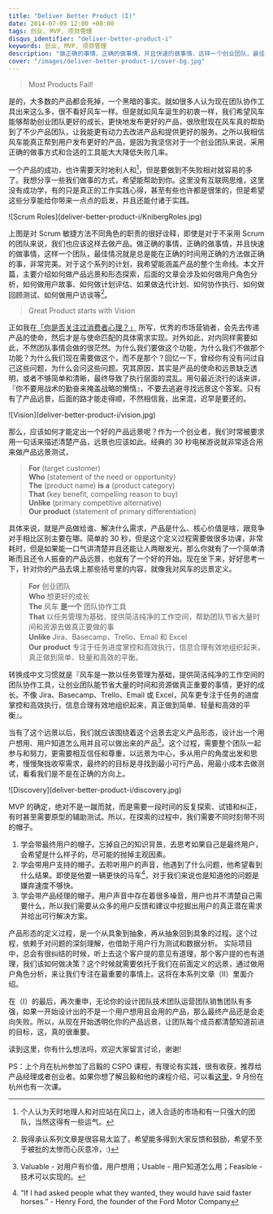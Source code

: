 ```yaml
---
title: "Deliver Better Product (I)"
date: 2014-07-09 12:00 +08:00
tags: 创业, MVP, 项目管理
disqus_identifier: "deliver-better-product-i"
keywords: 创业, MVP, 项目管理
description: "做正确的事情，正确的做事情，并且快速的做事情，这样一个创业团队，最佳情况就是总是能在正确的时间用正确的方法做正确的事，非常完美。本文主要介绍如何做产品远景和 MVP 形态探索"
cover: "/images/deliver-better-product-i/cover-bg.jpg"
---
```


<blockquote>
<p>Most Products Fail!</p>
</blockquote>

是的，大多数的产品都会死掉，一个黑暗的事实。就如很多人认为现在团队协作工具出来这么多，很不看好风车一样。但是就如风车诞生的初衷一样，我们希望风车能够帮助创业团队更好的成长，更快地发布更好的产品，很欣慰现在风车真的帮助到了不少产品团队，让我能更有动力去改进产品和提供更好的服务。之所以我相信风车能真正帮到用户发布更好的产品，是因为我坚信对于一个创业团队来说，采用正确的做事方式和合适的工具能大大降低失败几率。

一个产品的成功，也许需要天时地利人和[^1]，但是要做到不失败相对就容易的多了。我想分享一些我们做事的方式，希望能帮助到你。这里没有互联网思维，这里没有成功学，有的只是真正的工作实践心得，甚至有些也许都是很笨的，但是希望这些分享能给你带来一点点的启发，并且还能付诸于实践。

<aside class="aside">
  ![Scrum Roles](deliver-better-product-i/KnibergRoles.jpg)
</aside>

上图是对 Scrum 敏捷方法不同角色的职责的很好诠释，即使是对于不采用 Scrum 的团队来说，我们也应该这样去做产品。做正确的事情，正确的做事情，并且快速的做事情，这样一个团队，最佳情况就是总是能在正确的时间用正确的方法做正确的事，非常完美。对于这个系列的计划，我希望能涵盖产品的整个生命线。本文开篇，主要介绍如何做产品远景和形态探索，后面的文章会涉及如何做用户角色分析，如何做用户故事、如何做计划评估、如果做迭代计划、如何协作执行、如何做回顾测试、如何做用户访谈等[^2]。

<blockquote>
<p>Great Product starts with Vision</p>
</blockquote>

正如我在[「你是否关注过消费者心理？」](http://yedingding.com/2014/06/17/know-your-consumers.html) 所写，优秀的市场营销者，会先去传递产品的使命，然后才是与使命匹配的具体需求实现。对外如此，对内同样需要如此，不然团队事情会做的很茫然。为什么我们要做这个功能，为什么我们不做那个功能？为什么我们现在需要做这个，而不是那个？回忆一下，曾经你有没有问过自己这些问题，为什么会问这些问题。究其原因，其实是产品的使命和远景缺乏透明，或者不够简单和清晰，最终导致了执行层面的混乱。用句最近流行的话来讲，『你不要用战术的勤奋来掩盖战略的懒惰』，不要去逃避寻找远景这个答案。只有有了产品远景，后面的路才能走得顺，不然相信我，出来混，迟早是要还的。

<aside class=“aside”>
  ![Vision](deliver-better-product-i/vision.jpg)
</aside>

那么，应该如何才能定出一个好的产品远景呢？作为一个创业者，我们时常被要求用一句话来描述清楚产品，远景也应该如此。经典的 30 秒电梯游说就非常适合用来做产品远景测试，

<blockquote>
<b>For</b> (target customer)<br/>
<b>Who</b> (statement of the need or opportunity)<br/>
<b>The</b> (product name) <b>is a</b> (product category)<br/>
<b>That</b> (key benefit, compelling reason to buy)<br/>
<b>Unlike</b> (primary competitive alternative)<br/>
<b>Our product</b> (statement of primary differentiation)<br/>
</blockquote>

具体来说，就是产品做给谁、解决什么需求，产品是什么、核心价值是啥，跟竞争对手相比区别主要在哪。简单的 30 秒，但是这个定义过程需要做很多功课，非常耗时，但是如果能一口气讲清楚并且还能让人两眼发光，那么你就有了一个简单清晰而且还令人振奋的产品远景，也就有了一个好的开始。现在坐下来，好好思考一下，针对你的产品去填上那些括号里的内容，就像我对风车的远景定义。

<blockquote>
  <b>For</b> 创业团队<br/>
  <b>Who</b> 想更好的成长<br/>
  <b>The</b> 风车 <b>是一个</b> 团队协作工具<br/>
  <b>That</b> 以任务管理为基础，提供简洁纯净的工作空间，帮助团队节省大量时间和资源去做真正要做的事<br/>
  <b>Unlike</b> Jira、Basecamp、Trello、Email 和 Excel<br/>
  <b>Our product</b> 专注于任务进度掌控和高效执行，信息合理有效地组织起来，真正做到简单、轻量和高效的平衡。<br/>
</blockquote>

转换成中文习惯就是『风车是一款以任务管理为基础，提供简洁纯净的工作空间的团队协作工具，让创业团队能节省大量的时间和资源做真正重要的事情，更好的成长。不像 Jira、Basecamp、Trello、Email 或 Excel，风车更专注于任务的进度掌控和高效执行，信息合理有效地组织起来，真正做到简单、轻量和高效的平衡』。

当有了这个远景以后，我们就应该围绕着这个远景去定义产品形态，设计出一个用户想用、用户知道怎么用并且可以做出来的产品[^3]。这个过程，需要整个团队一起参与和努力，更需要相互信任和尊重，以远景为中心，多从用户的角度出发和思考，慢慢聚拢收窄需求，最终的的目标是寻找到最小可行产品，用最小成本去做测试，看看我们是不是在正确的方向上。

<aside class=“aside”>
  ![Discovery](deliver-better-product-i/discovery.jpg)
</aside>

MVP 的确定，绝对不是一蹴而就，而是需要一段时间的反复探索、试错和纠正，有时甚至需要原型的辅助测试。所以，在探索的过程中，我们需要不同时刻带不同的帽子。

1. 学会带最终用户的帽子。忘掉自己的知识背景，去思考如果自己是最终用户，会希望是什么样子的，尽可能的抛掉主观因素。
2. 学会带用户支持的帽子。去聆听用户的声音，他遇到了什么问题，他希望看到什么结果。即使是他要一辆更快的马车[^4]，对于我们来说也是知道他的问题是嫌弃速度不够快。
3. 学会带产品经理的帽子。用户声音中存在着很多噪音，用户也并不清楚自己需要什么，所以我们需要从众多的用户反馈和建议中挖掘出用户的真正潜在需求并给出可行解决方案。

产品形态的定义过程，是一个从具象到抽象，再从抽象回到具象的过程。这个过程，依赖于对问题的深刻理解，也借助于用户行为测试和数据分析。 实际项目中，总会有很纠结的时候，听上去这个客户提的意见有道理，那个客户提的也有道理，我们该如何做决策？这个时候就需要依托于我们在前面定义的远景，通过做用户角色分析，来让我们专注在最重要的事情上。这将在本系列文章（II）里面介绍。

在（I）的最后，再次重申，无论你的设计团队技术团队运营团队销售团队有多强，如果一开始设计出的不是一个用户想用且会用的产品，那么最终产品还是会走向失败。所以，从现在开始透明化你的产品远景，让团队每个成员都清楚知道前进的目标，这，真的很重要。

读到这里，你有什么想法吗，欢迎大家留言讨论，谢谢!

PS：上个月在杭州参加了吕毅的 CSPO 课程，有理论有实践，很有收获，推荐给产品经理或者创业者。如果你想了解吕毅和他的课程介绍，可以看[这里](http://www.scrumalliance.org/community/profile/ylv)，9 月份在杭州也有一次课。

[^1]: 个人认为天时地理人和对应站在风口上，进入合适的市场和有一只强大的团队，当然这得有一些运气。

[^2]: 我得承认系列文章是很容易太监了，希望能多得到大家反馈和鼓励，希望不至于被批的太惨而心灰意冷，:)

[^3]: Valuable - 对用户有价值，用户想用；Usable - 用户知道怎么用；Feasible - 技术可以实现的。

[^4]: “If I had asked people what they wanted, they would have said faster horses.” - Henry Ford, the founder of the Ford Motor Company
